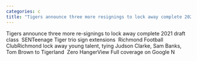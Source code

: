 ```yaml
---
categories: c
title: "Tigers announce three more resignings to lock away complete 2021 draft class  SEN"
---
```

Tigers announce three more re-signings to lock away complete 2021 draft class&nbsp;&nbsp;SENTeenage Tiger trio sign extensions&nbsp;&nbsp;Richmond Football ClubRichmond lock away young talent, tying Judson Clarke, Sam Banks, Tom Brown to Tigerland&nbsp;&nbsp;Zero HangerView Full coverage on Google N